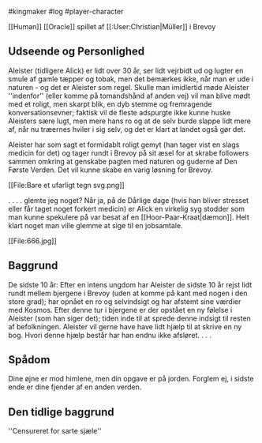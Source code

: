 #kingmaker #log #player-character

[[Human]] [[Oracle]] spillet af [[:User:Christian|Müller]] i Brevoy
## Udseende og Personlighed  
Aleister (tidligere Alick) er lidt over 30 år, ser lidt vejrbidt ud og lugter en smule af gamle tæpper og tobak, men det bemærkes ikke, når man er ude i naturen - og det er Aleister som regel. Skulle man imidlertid møde Aleister ''indenfor'' (eller komme på tomandshånd af anden vej) vil man blive mødt med et roligt, men skarpt blik, en dyb stemme og fremragende konversationsevner; faktisk vil de fleste adspurgte ikke kunne huske Aleisters sære lugt, men mere hans ro og at de selv burde slappe lidt mere af, når nu træernes hviler i sig selv, og det er klart at landet også gør det.    
Aleister har som sagt et formidablt roligt gemyt (han tager vist en slags medicin for det) og tager rundt i Brevoy på sit æsel for at skrabe followers sammen omkring at genskabe pagten med naturen og guderne af Den Første Verden. Det vil kunne skabe en varig løsning for Brevoy.      
[[File:Bare et ufarligt tegn svg.png]]
. . . . glemte jeg noget? Når ja, på de Dårlige dage (hvis han bliver stresset eller får taget noget forkert medicin) er Alick en virkelig syg stodder som man kunne spekulere på var besat af en [[Hoor-Paar-Kraat|dæmon]]. Helt klart noget man ville glemme at sige til en jobsamtale.
 [[File:666.jpg]]
## Baggrund  
De sidste 10 år:
Efter en intens ungdom har Aleister de sidste 10 år rejst lidt rundt mellem bjergene i Brevoy (uden at komme på kant med nogen i den store grad); har opnået en ro og selvindsigt og har afstemt sine værdier med Kosmos. Efter denne tur i bjergene er der opstået en ny følelse i Aleister (som han siger det); tiden inde til at sprede denne indsigt til resten af befolkningen. Aleister vil gerne have have lidt hjælp til at skrive en ny bog. Hvori denne hjælp består har han endnu ikke afsløret. . . .
## Spådom 
Dine øjne er mod himlene, men din opgave er på jorden. Forglem ej, i sidste ende er dine fjender af en anden verden.
## Den tidlige baggrund  
''Censureret for sarte sjæle''
